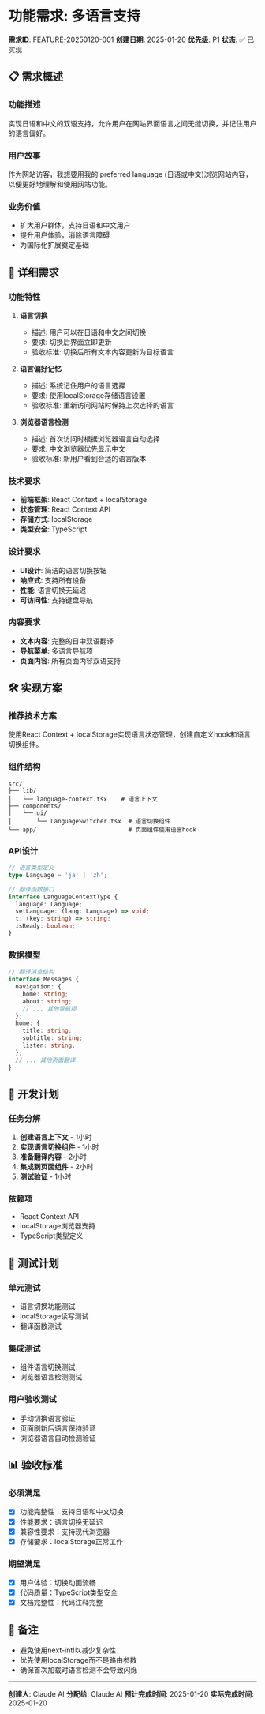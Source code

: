 # 功能需求: 多语言支持

**需求ID**: FEATURE-20250120-001
**创建日期**: 2025-01-20
**优先级**: P1
**状态**: ✅ 已实现

## 📋 需求概述

### 功能描述
实现日语和中文的双语支持，允许用户在网站界面语言之间无缝切换，并记住用户的语言偏好。

### 用户故事
作为网站访客，我想要用我的 preferred language (日语或中文)浏览网站内容，以便更好地理解和使用网站功能。

### 业务价值
- 扩大用户群体，支持日语和中文用户
- 提升用户体验，消除语言障碍
- 为国际化扩展奠定基础

## 🎯 详细需求

### 功能特性
1. **语言切换**
   - 描述: 用户可以在日语和中文之间切换
   - 要求: 切换后界面立即更新
   - 验收标准: 切换后所有文本内容更新为目标语言

2. **语言偏好记忆**
   - 描述: 系统记住用户的语言选择
   - 要求: 使用localStorage存储语言设置
   - 验收标准: 重新访问网站时保持上次选择的语言

3. **浏览器语言检测**
   - 描述: 首次访问时根据浏览器语言自动选择
   - 要求: 中文浏览器优先显示中文
   - 验收标准: 新用户看到合适的语言版本

### 技术要求
- **前端框架**: React Context + localStorage
- **状态管理**: React Context API
- **存储方式**: localStorage
- **类型安全**: TypeScript

### 设计要求
- **UI设计**: 简洁的语言切换按钮
- **响应式**: 支持所有设备
- **性能**: 语言切换无延迟
- **可访问性**: 支持键盘导航

### 内容要求
- **文本内容**: 完整的日中双语翻译
- **导航菜单**: 多语言导航项
- **页面内容**: 所有页面内容双语支持

## 🛠️ 实现方案

### 推荐技术方案
使用React Context + localStorage实现语言状态管理，创建自定义hook和语言切换组件。

### 组件结构
```
src/
├── lib/
│   └── language-context.tsx    # 语言上下文
├── components/
│   └── ui/
│       └── LanguageSwitcher.tsx  # 语言切换组件
└── app/                          # 页面组件使用语言hook
```

### API设计
```typescript
// 语言类型定义
type Language = 'ja' | 'zh';

// 翻译函数接口
interface LanguageContextType {
  language: Language;
  setLanguage: (lang: Language) => void;
  t: (key: string) => string;
  isReady: boolean;
}
```

### 数据模型
```typescript
// 翻译消息结构
interface Messages {
  navigation: {
    home: string;
    about: string;
    // ... 其他导航项
  };
  home: {
    title: string;
    subtitle: string;
    listen: string;
  };
  // ... 其他页面翻译
}
```

## 📅 开发计划

### 任务分解
1. **创建语言上下文** - 1小时
2. **实现语言切换组件** - 1小时
3. **准备翻译内容** - 2小时
4. **集成到页面组件** - 2小时
5. **测试验证** - 1小时

### 依赖项
- React Context API
- localStorage浏览器支持
- TypeScript类型定义

## 🧪 测试计划

### 单元测试
- 语言切换功能测试
- localStorage读写测试
- 翻译函数测试

### 集成测试
- 组件语言切换测试
- 浏览器语言检测测试

### 用户验收测试
- 手动切换语言验证
- 页面刷新后语言保持验证
- 浏览器语言自动检测验证

## 📊 验收标准

### 必须满足
- [x] 功能完整性：支持日语和中文切换
- [x] 性能要求：语言切换无延迟
- [x] 兼容性要求：支持现代浏览器
- [x] 存储要求：localStorage正常工作

### 期望满足
- [x] 用户体验：切换动画流畅
- [x] 代码质量：TypeScript类型安全
- [x] 文档完整性：代码注释完整

## 📝 备注

- 避免使用next-intl以减少复杂性
- 优先使用localStorage而不是路由参数
- 确保首次加载时语言检测不会导致闪烁

---

**创建人**: Claude AI
**分配给**: Claude AI
**预计完成时间**: 2025-01-20
**实际完成时间**: 2025-01-20